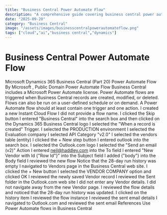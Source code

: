 ```yaml
---
title: "Business Central Power Automate Flow"
description: "A comprehensive guide covering business central power automate flow"
date: "2025-09-20"
category: "Business Central"
image: "/assets/images/businesscentralpowerautomateflow.png"
tags: ["cloud","ai","business central","dynamics"]
---
```


# Business Central Power Automate Flow

Microsoft Dynamics 365 Business Central (Part 20) Power Automate Flow By Microsoft , Public Domain Power Automate Flow Business Central includes a Microsoft Power Automate license. Power Automate flows are triggered when Business Central records are created, modified, or deleted. Flows can also be run on a user-defined schedule or on demand. A Power Automate flow should at least contain one trigger and one action. I created a new Instant Cloud Flow I did not provide a flow name. I clicked the Skip button I entered "Business Central" into the search box and then clicked on the Dynamics 365 Business Central logo I selected the "When a record is created" Trigger. I selected the PRODUCTION environment I selected the Evaluation company I selected API Category "v2.0" I selected the vendors table (entity) I clicked the + New step button I entered outlook into the search box. I selected the Outlook.com logo I selected the "Send an email (v2)" Action I entered neil@haddley.com into the To field I entered "New Vendor with Id {"Row Id"}" into the Subject field I added {"body"} into the Body field I reviewed the new flow Notice that the 28-day run history was empty I navigated to Vendors page in the Business Central web site. I clicked the + New button I selected the VENDOR COMPANY option and clicked OK I reviewed the newly saved Vendor record I reviewed the Sent folder in the Outlook.com web site I did not enter any Vendor details. I did not navigate away from the new Vendor page. I reviewed the flow details and noticed that the 28-day run history was updated. I clicked on the history item I reviewed the flow instance I reviewed the sent email details I navigated to Outlook.com and reviewed the sent email References Use Power Automate flows in Business Central

